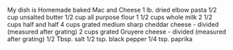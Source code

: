 My dish is Homemade baked Mac and Cheese
1 lb. dried elbow pasta
1/2 cup unsalted butter
1/2 cup all purpose flour
1 1/2 cups whole milk
2 1/2 cups half and half
4 cups grated medium sharp cheddar cheese - divided (measured after grating)
2 cups grated Gruyere cheese - divided (measured after grating)
1/2 Tbsp. salt
1/2 tsp. black pepper
1/4 tsp. paprika